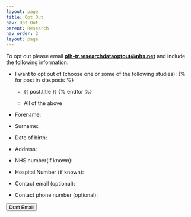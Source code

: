 ```yaml
---
layout: page
title: Opt Out
nav: Opt Out
parent: Research
nav_order: 2
layout: page
---
```




To opt out please email **plh-tr.researchdataoptout@nhs.net**
and include the following information:
- I want to opt out of (choose one or some of the following studies): 
{% for post in site.posts %}
    - {{ post.title }}
{% endfor %}

    - All of the above
- Forename:

- Surname:

- Date of birth:

- Address:

- NHS number(if known):

- Hospital Number (if known):

- Contact email (optional):

- Contact phone number (optional):



<button onclick="location.href='mailto:plh-tr.researchdataoptout@nhs.net?subject=Subject&body=I want to opt out of xxx';">
    Draft Email
</button>